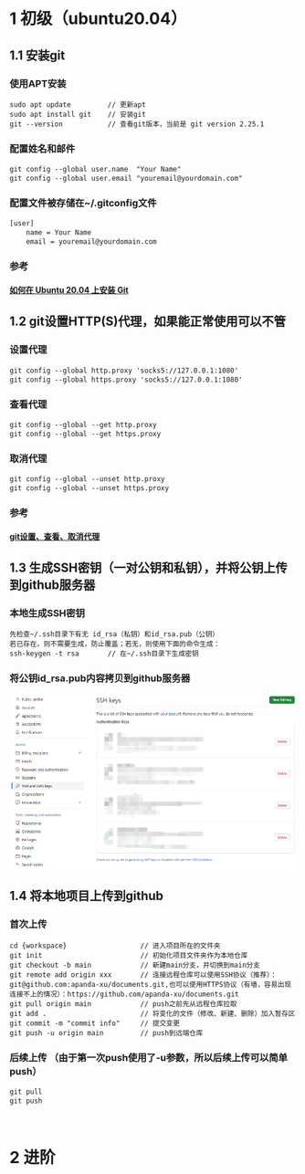 # 1 初级（ubuntu20.04）
## 1.1 安装git
### 使用APT安装
    sudo apt update         // 更新apt
    sudo apt install git    // 安装git
    git --version           // 查看git版本，当前是 git version 2.25.1
### 配置姓名和邮件
    git config --global user.name  "Your Name"                  
    git config --global user.email "youremail@yourdomain.com"
                                

### 配置文件被存储在~/.gitconfig文件
    [user]
        name = Your Name
        email = youremail@yourdomain.com
### 参考
#### [如何在 Ubuntu 20.04 上安装 Git](https://zhuanlan.zhihu.com/p/137578868)

## 1.2 git设置HTTP(S)代理，如果能正常使用可以不管
### 设置代理
    git config --global http.proxy 'socks5://127.0.0.1:1080' 
    git config --global https.proxy 'socks5://127.0.0.1:1080'
### 查看代理
    git config --global --get http.proxy
    git config --global --get https.proxy
### 取消代理
    git config --global --unset http.proxy
    git config --global --unset https.proxy
### 参考
#### [git设置、查看、取消代理](https://www.cnblogs.com/yongy1030/p/11699086.html)


## 1.3 生成SSH密钥（一对公钥和私钥），并将公钥上传到github服务器
### 本地生成SSH密钥
    先检查~/.ssh目录下有无 id_rsa（私钥）和id_rsa.pub（公钥）
    若已存在，则不需要生成，防止覆盖；若无，则使用下面的命令生成：
    ssh-keygen -t rsa       // 在~/.ssh目录下生成密钥
### 将公钥id_rsa.pub内容拷贝到github服务器
![ssh](./ssh.png)

## 1.4 将本地项目上传到github
### 首次上传
    cd {workspace}                  // 进入项目所在的文件夹
    git init                        // 初始化项目文件夹作为本地仓库
    git checkout -b main            // 新建main分支，并切换到main分支
    git remote add origin xxx       // 连接远程仓库可以使用SSH协议（推荐）：git@github.com:apanda-xu/documents.git,也可以使用HTTPS协议（有墙，容易出现连接不上的情况）：https://github.com/apanda-xu/documents.git
    git pull origin main            // push之前先从远程仓库拉取
    git add .                       // 将变化的文件（修改、新建、删除）加入暂存区
    git commit -m "commit info"     // 提交变更
    git push -u origin main         // push到远端仓库
### 后续上传 （由于第一次push使用了-u参数，所以后续上传可以简单push）
    git pull                     
    git push

    



<br>

# 2 进阶